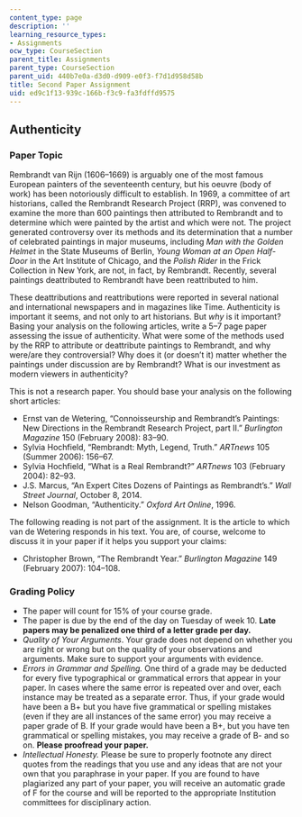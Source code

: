 ```yaml
---
content_type: page
description: ''
learning_resource_types:
- Assignments
ocw_type: CourseSection
parent_title: Assignments
parent_type: CourseSection
parent_uid: 440b7e0a-d3d0-d909-e0f3-f7d1d958d58b
title: Second Paper Assignment
uid: ed9c1f13-939c-166b-f3c9-fa3fdffd9575
---
```


Authenticity
------------

### Paper Topic

Rembrandt van Rijn (1606–1669) is arguably one of the most famous European painters of the seventeenth century, but his oeuvre (body of work) has been notoriously difficult to establish. In 1969, a committee of art historians, called the Rembrandt Research Project (RRP), was convened to examine the more than 600 paintings then attributed to Rembrandt and to determine which were painted by the artist and which were not. The project generated controversy over its methods and its determination that a number of celebrated paintings in major museums, including _Man with the Golden Helmet_ in the State Museums of Berlin, _Young Woman at an Open Half-Door_ in the Art Institute of Chicago, and the _Polish Rider_ in the Frick Collection in New York, are not, in fact, by Rembrandt. Recently, several paintings deattributed to Rembrandt have been reattributed to him.

These deattributions and reattributions were reported in several national and international newspapers and in magazines like Time. Authenticity is important it seems, and not only to art historians. But _why_ is it important? Basing your analysis on the following articles, write a 5–7 page paper assessing the issue of authenticity. What were some of the methods used by the RRP to attribute or deattribute paintings to Rembrandt, and why were/are they controversial? Why does it (or doesn’t it) matter whether the paintings under discussion are by Rembrandt? What is our investment as modern viewers in authenticity?

This is not a research paper. You should base your analysis on the following short articles:

*   Ernst van de Wetering, “Connoisseurship and Rembrandt’s Paintings: New Directions in the Rembrandt Research Project, part II.” _Burlington Magazine_ 150 (February 2008): 83–90.
*   Sylvia Hochfield, “Rembrandt: Myth, Legend, Truth.” _ARTnews_ 105 (Summer 2006): 156–67.
*   Sylvia Hochfield, “What is a Real Rembrandt?” _ARTnews_ 103 (February 2004): 82–93.
*   J.S. Marcus, “An Expert Cites Dozens of Paintings as Rembrandt’s.” _Wall Street Journal_, October 8, 2014.
*   Nelson Goodman, “Authenticity.” _Oxford Art Online_, 1996.

The following reading is not part of the assignment. It is the article to which van de Wetering responds in his text. You are, of course, welcome to discuss it in your paper if it helps you support your claims:

*   Christopher Brown, “The Rembrandt Year.” _Burlington Magazine_ 149 (February 2007): 104–108.

### Grading Policy

*   The paper will count for 15% of your course grade.
*   The paper is due by the end of the day on Tuesday of week 10. **Late papers may be penalized one third of a letter grade per day.**
*   _Quality of Your Arguments_. Your grade does not depend on whether you are right or wrong but on the quality of your observations and arguments. Make sure to support your arguments with evidence.
*   _Errors in Grammar and Spelling._ One third of a grade may be deducted for every five typographical or grammatical errors that appear in your paper. In cases where the same error is repeated over and over, each instance may be treated as a separate error. Thus, if your grade would have been a B+ but you have five grammatical or spelling mistakes (even if they are all instances of the same error) you may receive a paper grade of B. If your grade would have been a B+, but you have ten grammatical or spelling mistakes, you may receive a grade of B- and so on. **Please proofread your paper.**
*   _Intellectual Honesty._ Please be sure to properly footnote any direct quotes from the readings that you use and any ideas that are not your own that you paraphrase in your paper. If you are found to have plagiarized any part of your paper, you will receive an automatic grade of F for the course and will be reported to the appropriate Institution committees for disciplinary action.